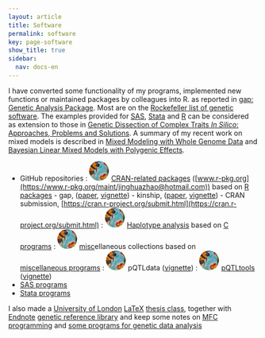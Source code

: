 ```yaml
---
layout: article
title: Software
permalink: software
key: page-software
show_title: true
sidebar:
  nav: docs-en
---
```


I have converted some functionality of my programs, implemented new
functions or maintained packages by colleagues into R. as reported in
[gap: Genetic Analysis Package](https://www.jstatsoft.org/article/view/v023i08). Most are on
the [Rockefeller list of genetic software](https://github.com/gaow/genetic-analysis-software). The
examples provided for [SAS](http://en.wikipedia.org/wiki/SAS_System),
[Stata](http://en.wikipedia.org/wiki/Stata) and
[R](http://www.r-project.org/) can be considered as extension to those in [Genetic
Dissection of Complex Traits *In Silico*: Approaches, Problems and
Solutions](paper/cbio06.pdf). A summary of my recent work on mixed
models is described in [Mixed Modeling with Whole Genome
Data](http://www.hindawi.com/journals/jps/2012/485174/) and [Bayesian
Linear Mixed Models with Polygenic Effects](https://www.jstatsoft.org/article/view/v085i06).

- GitHub repositories
  : [![](bees.svg)](https://github.com/jinghuazhao/R) [CRAN-related packages](https://jinghuazhao.github.io/R/) ([www.r-pkg.org](https://www.r-pkg.org/maint/jinghuazhao@hotmail.com)) based on [R packages](r-progs.md)
      - gap, ([paper](http://www.jstatsoft.org/v23/i08), [vignette](https://jinghuazhao.github.io/R/vignettes/gap.html))
      - kinship, ([paper](https://link.springer.com/article/10.1186/1471-2156-6-S1-S127), [vignette](https://jinghuazhao.github.io/R/vignettes/kinship.pdf))
      - CRAN submission, [https://cran.r-project.org/submit.html](https://cran.r-project.org/submit.html)
  : [![](bees.svg)](https://github.com/jinghuazhao/Haplotype-Analysis) [Haplotype analysis](https://jinghuazhao.github.io/Haplotype-Analysis/) based on [C programs](c-progs.md)
  : [![](bees.svg)](https://github.com/jinghuazhao/misc) [misc](https://jinghuazhao.github.io/misc/)ellaneous collections based on [miscellaneous programs](misc-progs.md)
  : [![](bees.svg)](https://github.com/jinghuazhao/pQTLdata) pQTLdata ([vignette](https://jinghuazhao.github.io/R/vignettes/pQTLdata.html))
  : [![](bees.svg)](https://github.com/jinghuazhao/pQTLtools) [pQTLtools](https://jinghuazhao.github.io/pQTLtools/) ([vignette](https://jinghuazhao.github.io/pQTLtools/articles/pQTLtools.html))
- [SAS programs](sas-progs.md)
- [Stata programs](stata-progs.md)

I also made a [University of London](http://www.lon.ac.uk/)
[LaTeX](http://www.ctan.org/) [thesis class](software/ulthesis.zip),
together with [Endnote](http://www.endnote.com/) [genetic reference library](iop/jinghua/refs/genetics.enl)
and keep some notes on [MFC programming](iop/jinghua/winprog/winprog.html) and [some programs for genetic data analysis](software/softlink.html)
